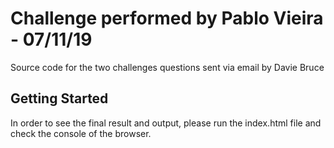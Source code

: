 # Challenge performed by Pablo Vieira - 07/11/19

Source code for the two challenges questions sent via email by Davie Bruce

## Getting Started

In order to see the final result and output, please run the index.html file and check the console of the browser.
